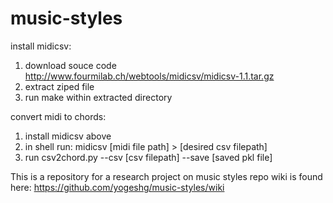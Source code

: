 # music-styles
install midicsv: 
1) download souce code http://www.fourmilab.ch/webtools/midicsv/midicsv-1.1.tar.gz
2) extract ziped file
3) run make within extracted directory

convert midi to chords:
1) install midicsv above
2) in shell run: midicsv [midi file path] > [desired csv filepath]
3) run csv2chord.py --csv [csv filepath] --save [saved pkl file] 

This is a repository for a research project on music styles
repo wiki is found here: https://github.com/yogeshg/music-styles/wiki
